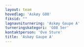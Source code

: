 ```yaml
---
layout: team
hovedlag: 'Askøy G08'
fiksid: ""
lagnavniturnering: 'Askøy Gaupe A'
turneringskategori: 'G08 5er'
kontaktperson: 'Ove Sture'
title: 'Askøy Gaupe A'
---
```

